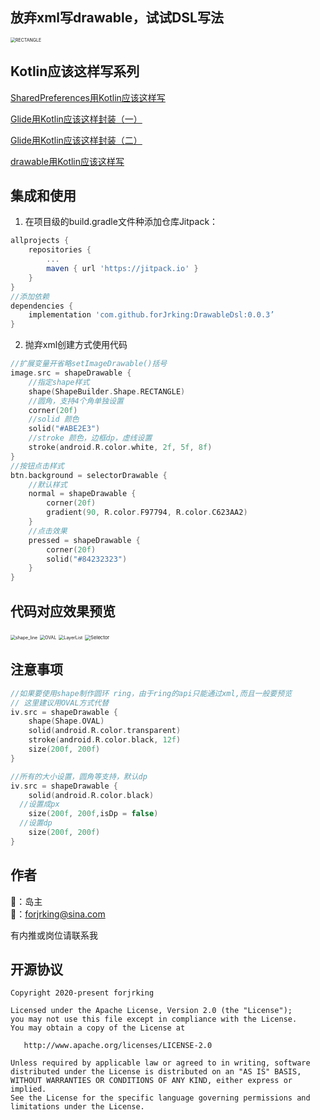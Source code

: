 ## 放弃xml写drawable，试试DSL写法

<img src="https://p3-juejin.byteimg.com/tos-cn-i-k3u1fbpfcp/a69f71166c004ce5a00087925486426d~tplv-k3u1fbpfcp-zoom-1.image" alt="RECTANGLE" style="zoom:50%;" />

## Kotlin应该这样写系列

[SharedPreferences用Kotlin应该这样写](https://juejin.cn/post/6857432013424001038)

[Glide用Kotlin应该这样封装（一）](https://juejin.cn/post/6946396538289537061)

[Glide用Kotlin应该这样封装（二）](https://juejin.cn/post/6948594232626003999)

[drawable用Kotlin应该这样写](https://juejin.cn/post/6953472037012635655)

## 集成和使用
1. 在项目级的build.gradle文件种添加仓库Jitpack：
```groovy
allprojects {
    repositories {
        ...
        maven { url 'https://jitpack.io' }
    }
}
//添加依赖
dependencies {
	implementation 'com.github.forJrking:DrawableDsl:0.0.3’
}
```

2. 抛弃xml创建方式使用代码

```kotlin
//扩展变量开省略setImageDrawable()括号                                                         
image.src = shapeDrawable {                                    
  	//指定shape样式                                    
    shape(ShapeBuilder.Shape.RECTANGLE)                                    
  	//圆角，支持4个角单独设置                                    
  	corner(20f)                                    
  	//solid 颜色                                    
    solid("#ABE2E3")                                    
  	//stroke 颜色，边框dp，虚线设置                                    
    stroke(android.R.color.white, 2f, 5f, 8f)                                    
}  
//按钮点击样式
btn.background = selectorDrawable {
  	//默认样式
    normal = shapeDrawable {
        corner(20f)
        gradient(90, R.color.F97794, R.color.C623AA2)
    }
  	//点击效果
    pressed = shapeDrawable {
        corner(20f)
        solid("#84232323")
    }
}
```

## 代码对应效果预览

<img src="https://p3-juejin.byteimg.com/tos-cn-i-k3u1fbpfcp/eb5945489a92401294163a2aea9f6224~tplv-k3u1fbpfcp-zoom-1.image" alt="shape_line" style="zoom:50%;" />
<img src="https://p3-juejin.byteimg.com/tos-cn-i-k3u1fbpfcp/070a4175b9eb4fb5a240bd5804f305e5~tplv-k3u1fbpfcp-zoom-1.image" alt="OVAL" style="zoom:50%;" />
<img src="https://p3-juejin.byteimg.com/tos-cn-i-k3u1fbpfcp/5c60c733b84c4636b296daea51a6b1e3~tplv-k3u1fbpfcp-zoom-1.image" alt="LayerList" style="zoom:50%;" />
<img src="https://p3-juejin.byteimg.com/tos-cn-i-k3u1fbpfcp/d221f05e5eb146a79b6bab4ca0642461~tplv-k3u1fbpfcp-zoom-1.image" alt="Selector" style="zoom:55%;" />

## 注意事项

```kotlin
//如果要使用shape制作圆环 ring，由于ring的api只能通过xml,而且一般要预览
// 这里建议用OVAL方式代替
iv.src = shapeDrawable {
    shape(Shape.OVAL)
    solid(android.R.color.transparent)
    stroke(android.R.color.black, 12f)
    size(200f, 200f)
}

//所有的大小设置，圆角等支持，默认dp
iv.src = shapeDrawable {
    solid(android.R.color.black)
  //设置成px
    size(200f, 200f,isDp = false) 
  //设置dp
    size(200f, 200f)
}
```

## 作者

👨：岛主  
📮：forjrking@sina.com

有内推或岗位请联系我

## 开源协议

```
Copyright 2020-present forjrking

Licensed under the Apache License, Version 2.0 (the "License");
you may not use this file except in compliance with the License.
You may obtain a copy of the License at

   http://www.apache.org/licenses/LICENSE-2.0

Unless required by applicable law or agreed to in writing, software
distributed under the License is distributed on an "AS IS" BASIS,
WITHOUT WARRANTIES OR CONDITIONS OF ANY KIND, either express or implied.
See the License for the specific language governing permissions and
limitations under the License.
```
